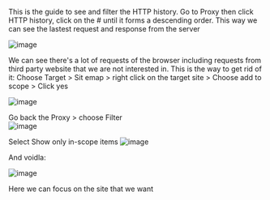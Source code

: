 This is the guide to see and filter the HTTP history.
Go to Proxy then click HTTP history, click on the # until it forms a descending order.
This way we can see the lastest request and response from the server

![image](https://github.com/Ash-Dust/BurpSuite/assets/120457430/8f422afe-f5b1-4e1f-b3c3-8f887aaab925)

We can see there's a lot of requests of the browser including requests from third party website that we are not interested in.
This is the way to get rid of it:
Choose Target > Sit emap > right click on the target site > Choose add to scope > Click yes

![image](https://github.com/Ash-Dust/BurpSuite/assets/120457430/081b70c1-aded-4122-b121-e5d1fe6f7a88)

Go back the Proxy > choose Filter                
![image](https://github.com/Ash-Dust/BurpSuite/assets/120457430/03624949-28aa-43a0-8606-1c74ab54030f)

Select Show only in-scope items
![image](https://github.com/Ash-Dust/BurpSuite/assets/120457430/2df728e1-788d-4c9a-aea9-c77a746bf975)

And voidla:

![image](https://github.com/Ash-Dust/BurpSuite/assets/120457430/5427d725-99d9-416d-ba99-6ee5c290578c)

Here we can focus on the site that we want                 
